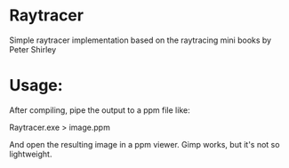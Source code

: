 # Raytracer
Simple raytracer implementation based on the raytracing mini books by Peter Shirley

# Usage:

After compiling, pipe the output to a ppm file like:

 Raytracer.exe > image.ppm

And open the resulting image in a ppm viewer. Gimp works, but it's not so lightweight.